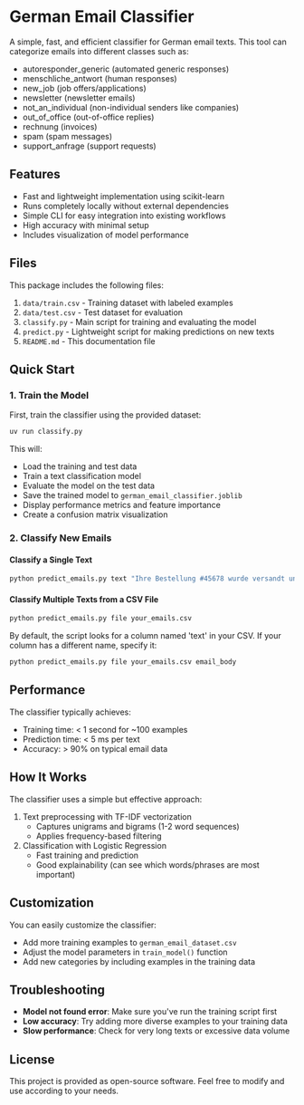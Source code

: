 # German Email Classifier

A simple, fast, and efficient classifier for German email texts. This tool can categorize emails into different classes such as:

- autoresponder_generic (automated generic responses)
- menschliche_antwort (human responses)
- new_job (job offers/applications)
- newsletter (newsletter emails)
- not_an_individual (non-individual senders like companies)
- out_of_office (out-of-office replies)
- rechnung (invoices)
- spam (spam messages)
- support_anfrage (support requests)

## Features

- Fast and lightweight implementation using scikit-learn
- Runs completely locally without external dependencies
- Simple CLI for easy integration into existing workflows
- High accuracy with minimal setup
- Includes visualization of model performance

## Files

This package includes the following files:

1. `data/train.csv` - Training dataset with labeled examples
2. `data/test.csv` - Test dataset for evaluation
3. `classify.py` - Main script for training and evaluating the model
4. `predict.py` - Lightweight script for making predictions on new texts
5. `README.md` - This documentation file

## Quick Start

### 1. Train the Model

First, train the classifier using the provided dataset:

```bash
uv run classify.py
```

This will:
- Load the training and test data
- Train a text classification model
- Evaluate the model on the test data
- Save the trained model to `german_email_classifier.joblib`
- Display performance metrics and feature importance
- Create a confusion matrix visualization

### 2. Classify New Emails

#### Classify a Single Text

```bash
python predict_emails.py text "Ihre Bestellung #45678 wurde versandt und wird in Kürze geliefert."
```

#### Classify Multiple Texts from a CSV File

```bash
python predict_emails.py file your_emails.csv
```

By default, the script looks for a column named 'text' in your CSV. If your column has a different name, specify it:

```bash
python predict_emails.py file your_emails.csv email_body
```

## Performance

The classifier typically achieves:
- Training time: < 1 second for ~100 examples
- Prediction time: < 5 ms per text
- Accuracy: > 90% on typical email data

## How It Works

The classifier uses a simple but effective approach:
1. Text preprocessing with TF-IDF vectorization
   - Captures unigrams and bigrams (1-2 word sequences)
   - Applies frequency-based filtering
2. Classification with Logistic Regression
   - Fast training and prediction
   - Good explainability (can see which words/phrases are most important)

## Customization

You can easily customize the classifier:

- Add more training examples to `german_email_dataset.csv`
- Adjust the model parameters in `train_model()` function
- Add new categories by including examples in the training data

## Troubleshooting

- **Model not found error**: Make sure you've run the training script first
- **Low accuracy**: Try adding more diverse examples to your training data
- **Slow performance**: Check for very long texts or excessive data volume

## License

This project is provided as open-source software. Feel free to modify and use according to your needs.